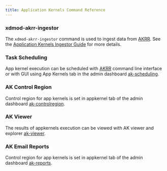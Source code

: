 ```yaml
---
title: Application Kernels Command Reference
---
```


### xdmod-akrr-ingestor

The `xdmod-akrr-ingestor` command is used to ingest data from
[AKRR](https://akrr.xdmod.org).  See the
[Application Kernels Ingestor Guide](ak-ingestor.html) for more details.

### Task Scheduling

App kernel execution can be scheduled with [AKRR](https://akrr.xdmod.org) command line interface 
or with GUI using App Kernels tab in the admin dashboard [ak-scheduling](ak-scheduling.md). 

### AK Control Region

Control region for app kernels is set in appkernel tab of the admin dashboard [ak-controlregion](ak-controlregion.md). 

### AK Viewer

The results of appkernels execution can be viewed with AK viewer and explorer [ak-viewer](ak-viewer.md). 

### AK Email Reports

Control region for app kernels is set in appkernel tab of the admin dashboard [ak-reports](ak-reports.md). 
